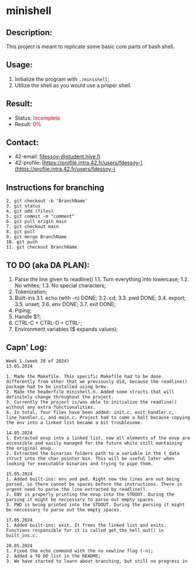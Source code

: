 # minishell

## Description:
This project is meant to replicate some basic core parts of bash shell.

## Usage:
1. Initialize the program with ```./minishell```;
2. Utilize the shell as you would use a proper shell.

## Result:
- Status: <span style="color:red">Incomplete</span>
- Result: <span style="color:red">0%</span>

## Contact: 
- 42-email: fdessoy-@student.hive.fi
- 42-profile: [https://profile.intra.42.fr/users/fdessoy-](https://profile.intra.42.fr/users/fdessoy-)

## Instructions for branching
```1. git clone repo
2. git checkout -b 'BranchName'
3. git status
4. git add (files)
5. git commit -m "comment"
6. git pull origin main
7. git checkout main
8. git pull
9. git merge BranchName
10. git push
11. git checkout BranchName
```

## TO DO (aka DA PLAN):
1. Parse the line given to readline()
	1.1. Turn everything into lowercase;
	1.2. No whites;
	1.3. No special characters;
2. Tokenization;
3. Built-ins
	3.1. echo (with -n) DONE;
	3.2. cd;
	3.3. pwd DONE;
	3.4. export;
	3.5. unset;
	3.6. env DONE;
	3.7. exit DONE;
4. Piping;
5. Handle $?;
6. CTRL-C + CTRL-D + CTRL-\;
7. Environment variables ($ expands values);

## Capn' Log:
```
Week 1 (week 20 of 2024)
13.05.2024

1. Made the Makefile. This specific Makefile had to be done differently from other that we previously did, because the readline() package had to be installed using brew.
2. Made the headerfile minishell.h. Added some structs that will definitely change throughout the project.
3. Currently the project is/was able to initialize the readline() without any extra functionalities.
4. In total, four files have been added: init.c, exit_handler.c, line_handler.c, and main.c. Project had to come a halt because copying the env into a linked list became a bit troublesome.

14.05.2024
1. Extracted envp into a linked list, now all elements of the envp are accessible and easily managed for the future while still mantaining the original envp.
2. Extracted the binaries folders path to a variable in the t_data struct into the char pointer bin. This will be useful later when looking for executable binaries and trying to pipe them.

15.05.2024
1. Added built-ins: env and pwd. Right now the lines are not being parsed, so there cannot be spaces before the instructions. There is urgent need to parse the line extracted by readline().
2. ENV is properly printing the envp into the STDOUT. During the parsing it might be neccessary to parse out empty spaces.
3. PWD is being printed into the STDOUT. During the parsing it might be neccessary to parse out the empty spaces.

17.05.2024
1. Added built-ins: exit. It frees the linked list and exits. Functions responsible for it is called get_the_hell_out() in built_ins.c.

20.05.2024
1. Fixed the echo command with the no newline flag (-n);
2. Added a TO DO list in the README;
3. We have started to learn about branching, but still no progress in 
```